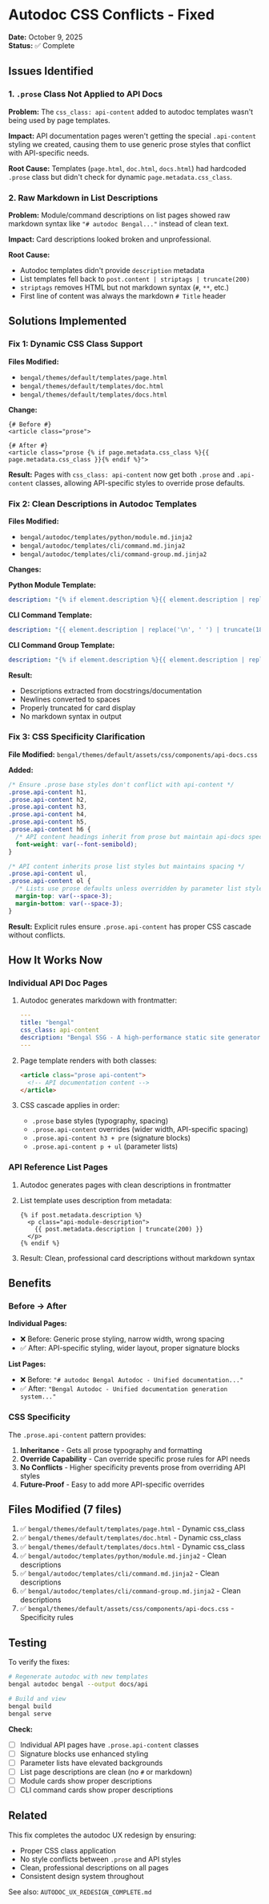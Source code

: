 # Autodoc CSS Conflicts - Fixed

**Date:** October 9, 2025  
**Status:** ✅ Complete

## Issues Identified

### 1. `.prose` Class Not Applied to API Docs
**Problem:** The `css_class: api-content` added to autodoc templates wasn't being used by page templates.

**Impact:** API documentation pages weren't getting the special `.api-content` styling we created, causing them to use generic prose styles that conflict with API-specific needs.

**Root Cause:** Templates (`page.html`, `doc.html`, `docs.html`) had hardcoded `.prose` class but didn't check for dynamic `page.metadata.css_class`.

### 2. Raw Markdown in List Descriptions
**Problem:** Module/command descriptions on list pages showed raw markdown syntax like `"# autodoc Bengal..."` instead of clean text.

**Impact:** Card descriptions looked broken and unprofessional.

**Root Cause:** 
- Autodoc templates didn't provide `description` metadata
- List templates fell back to `post.content | striptags | truncate(200)`
- `striptags` removes HTML but not markdown syntax (`#`, `**`, etc.)
- First line of content was always the markdown `# Title` header

## Solutions Implemented

### Fix 1: Dynamic CSS Class Support

**Files Modified:**
- `bengal/themes/default/templates/page.html`
- `bengal/themes/default/templates/doc.html`
- `bengal/themes/default/templates/docs.html`

**Change:**
```jinja2
{# Before #}
<article class="prose">

{# After #}
<article class="prose {% if page.metadata.css_class %}{{ page.metadata.css_class }}{% endif %}">
```

**Result:** Pages with `css_class: api-content` now get both `.prose` and `.api-content` classes, allowing API-specific styles to override prose defaults.

### Fix 2: Clean Descriptions in Autodoc Templates

**Files Modified:**
- `bengal/autodoc/templates/python/module.md.jinja2`
- `bengal/autodoc/templates/cli/command.md.jinja2`
- `bengal/autodoc/templates/cli/command-group.md.jinja2`

**Changes:**

**Python Module Template:**
```yaml
description: "{% if element.description %}{{ element.description | replace('\n', ' ') | truncate(200, True, '...') }}{% else %}Python module documentation{% endif %}"
```

**CLI Command Template:**
```yaml
description: "{{ element.description | replace('\n', ' ') | truncate(180, True, '...') }}"
```

**CLI Command Group Template:**
```yaml
description: "{% if element.description %}{{ element.description | replace('\n', ' ') | truncate(180, True, '...') }}{% else %}Command-line interface reference and documentation{% endif %}"
```

**Result:** 
- Descriptions extracted from docstrings/documentation
- Newlines converted to spaces
- Properly truncated for card display
- No markdown syntax in output

### Fix 3: CSS Specificity Clarification

**File Modified:** `bengal/themes/default/assets/css/components/api-docs.css`

**Added:**
```css
/* Ensure .prose base styles don't conflict with api-content */
.prose.api-content h1,
.prose.api-content h2,
.prose.api-content h3,
.prose.api-content h4,
.prose.api-content h5,
.prose.api-content h6 {
  /* API content headings inherit from prose but maintain api-docs specificity */
  font-weight: var(--font-semibold);
}

/* API content inherits prose list styles but maintains spacing */
.prose.api-content ul,
.prose.api-content ol {
  /* Lists use prose defaults unless overridden by parameter list styles */
  margin-top: var(--space-3);
  margin-bottom: var(--space-3);
}
```

**Result:** Explicit rules ensure `.prose.api-content` has proper CSS cascade without conflicts.

## How It Works Now

### Individual API Doc Pages

1. Autodoc generates markdown with frontmatter:
   ```yaml
   ---
   title: "bengal"
   css_class: api-content
   description: "Bengal SSG - A high-performance static site generator..."
   ---
   ```

2. Page template renders with both classes:
   ```html
   <article class="prose api-content">
     <!-- API documentation content -->
   </article>
   ```

3. CSS cascade applies in order:
   - `.prose` base styles (typography, spacing)
   - `.prose.api-content` overrides (wider width, API-specific spacing)
   - `.prose.api-content h3 + pre` (signature blocks)
   - `.prose.api-content p + ul` (parameter lists)

### API Reference List Pages

1. Autodoc generates pages with clean descriptions in frontmatter

2. List template uses description from metadata:
   ```jinja2
   {% if post.metadata.description %}
     <p class="api-module-description">
       {{ post.metadata.description | truncate(200) }}
     </p>
   {% endif %}
   ```

3. Result: Clean, professional card descriptions without markdown syntax

## Benefits

### Before → After

**Individual Pages:**
- ❌ Before: Generic prose styling, narrow width, wrong spacing
- ✅ After: API-specific styling, wider layout, proper signature blocks

**List Pages:**
- ❌ Before: `"# autodoc Bengal Autodoc - Unified documentation..."` 
- ✅ After: `"Bengal Autodoc - Unified documentation generation system..."`

### CSS Specificity

The `.prose.api-content` pattern provides:
1. **Inheritance** - Gets all prose typography and formatting
2. **Override Capability** - Can override specific prose rules for API needs
3. **No Conflicts** - Higher specificity prevents prose from overriding API styles
4. **Future-Proof** - Easy to add more API-specific overrides

## Files Modified (7 files)

1. ✅ `bengal/themes/default/templates/page.html` - Dynamic css_class
2. ✅ `bengal/themes/default/templates/doc.html` - Dynamic css_class
3. ✅ `bengal/themes/default/templates/docs.html` - Dynamic css_class
4. ✅ `bengal/autodoc/templates/python/module.md.jinja2` - Clean descriptions
5. ✅ `bengal/autodoc/templates/cli/command.md.jinja2` - Clean descriptions
6. ✅ `bengal/autodoc/templates/cli/command-group.md.jinja2` - Clean descriptions
7. ✅ `bengal/themes/default/assets/css/components/api-docs.css` - Specificity rules

## Testing

To verify the fixes:

```bash
# Regenerate autodoc with new templates
bengal autodoc bengal --output docs/api

# Build and view
bengal build
bengal serve
```

**Check:**
- [ ] Individual API pages have `.prose.api-content` classes
- [ ] Signature blocks use enhanced styling
- [ ] Parameter lists have elevated backgrounds
- [ ] List page descriptions are clean (no `#` or markdown)
- [ ] Module cards show proper descriptions
- [ ] CLI command cards show proper descriptions

## Related

This fix completes the autodoc UX redesign by ensuring:
- Proper CSS class application
- No style conflicts between `.prose` and API styles
- Clean, professional descriptions on all pages
- Consistent design system throughout

See also: `AUTODOC_UX_REDESIGN_COMPLETE.md`

